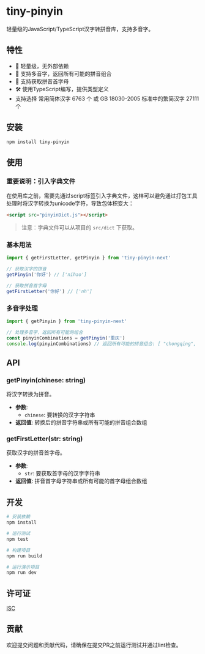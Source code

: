 # tiny-pinyin

轻量级的JavaScript/TypeScript汉字转拼音库，支持多音字。

## 特性

- 🚀 轻量级，无外部依赖
- 🔄 支持多音字，返回所有可能的拼音组合
- 📝 支持获取拼音首字母
- 🛠️ 使用TypeScript编写，提供类型定义
- 支持选择 常用简体汉字 6763 个 或 GB 18030-2005‌ 标准中的繁简汉字 27111 个

## 安装

```sh
npm install tiny-pinyin
```

## 使用

### 重要说明：引入字典文件

在使用库之前，需要先通过script标签引入字典文件，这样可以避免通过打包工具处理时将汉字转换为unicode字符，导致包体积变大：

```html
<script src="pinyinDict.js"></script>
```

> 注意：字典文件可以从项目的 `src/dict` 下获取。

### 基本用法

```js
import { getFirstLetter, getPinyin } from 'tiny-pinyin-next'

// 获取汉字的拼音
getPinyin('你好') // ['nihao']

// 获取拼音首字母
getFirstLetter('你好') // ['nh']
```

### 多音字处理

```js
import { getPinyin } from 'tiny-pinyin-next'

// 处理多音字，返回所有可能的组合
const pinyinCombinations = getPinyin('重庆')
console.log(pinyinCombinations) // 返回所有可能的拼音组合: [ "chongqing", "zhongqing" ]
```

## API

### getPinyin(chinese: string)

将汉字转换为拼音。

- **参数**:
  - `chinese`: 要转换的汉字字符串
- **返回值**: 转换后的拼音字符串或所有可能的拼音组合数组

### getFirstLetter(str: string)

获取汉字的拼音首字母。

- **参数**:
  - `str`: 要获取首字母的汉字字符串
- **返回值**: 拼音首字母字符串或所有可能的首字母组合数组

## 开发

```sh
# 安装依赖
npm install

# 运行测试
npm test

# 构建项目
npm run build

# 运行演示项目
npm run dev
```

## 许可证

[ISC](https://opensource.org/licenses/ISC)

## 贡献

欢迎提交问题和贡献代码，请确保在提交PR之前运行测试并通过lint检查。
